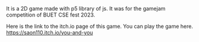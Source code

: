 It is a 2D game made with p5 library of js. It was for the gamejam competition of BUET CSE fest 2023.

Here is the link to the itch.io page of this game. You can play the game here. https://saon110.itch.io/you-and-you

